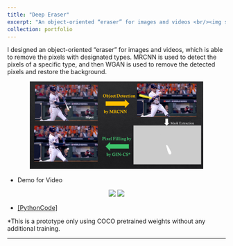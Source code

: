 ```yaml
---
title: "Deep Eraser"
excerpt: "An object-oriented “eraser” for images and videos <br/><img src='/figures/logo-eraser.png' width='400'>"
collection: portfolio
---
```




I designed an object-oriented “eraser” for images and videos, which is able to remove the pixels with designated types. MRCNN is used to detect the pixels of a specific type, and then WGAN is used to remove the detected pixels and restore the background.

<p align="center"><img src="/figures/Slide3.PNG" width="400" class="inline"/></p>

- Demo for Video
<p align="center">
<img src="/figures/clip1_borded.gif" width="250" class="inline"/>
<img src="/figures/clip1_erased.gif" width="250" class="inline"/></p>

- [[PythonCode]](https://github.com/Xiaoyang-Rebecca/DeepEraser)


*This is a prototype only using COCO pretrained weights without any additional training.

---
<!-- << [Back](../) -->
